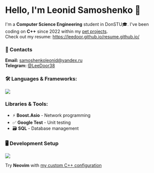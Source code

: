 # Hello, I'm Leonid Samoshenko 🤝
I'm a **Computer Science Engineering** student in DonSTU🎓. I've been coding on **C++** since 2022 within my [pet projects](https://github.com/LeeDoor?tab=repositories).
<br>
Check out my resume: https://leedoor.github.io/resume.github.io/

### 📍 Contacts
**Email:** samoshenkoleonid@yandex.ru  
**Telegram:** [@LeeDoor38](https://t.me/LeeDoor38)

### 🛠 **Languages & Frameworks:**
<img src="https://skillicons.dev/icons?i=cpp,qt,cmake,docker" />

### **Libraries & Tools:**
- ⚡ **Boost.Asio** - Network programming
- ✅ **Google Test** - Unit testing
- 🗃 **SQL** - Database management

### 🖥 Development Setup
<img src="https://skillicons.dev/icons?i=linux,neovim" />

Try **Neovim** with [my custom C++ configuration](https://github.com/LeeDoor/neovim-config)

